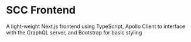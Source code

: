 # SCC Frontend

A light-weight Next.js frontend using TypeScript, Apollo Client to interface with the GraphQL server, and Bootstrap for basic styling
